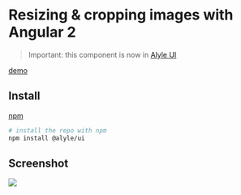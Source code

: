 # Resizing & cropping images with Angular 2

> Important: this component is now in [Alyle UI](https://alyle-ui.firebaseapp.com/component/resizing-cropping-images)

[demo](https://codepen.io/enlcxx/details/vmadQz)

## Install
 [npm](https://www.npmjs.com/package/@alyle/ui)
 ```bash
# install the repo with npm
 npm install @alyle/ui
```
## Screenshot

<img src="https://firebasestorage.googleapis.com/v0/b/head-expeditions.appspot.com/o/img.png?alt=media&token=cab4d571-fce8-4a2a-8cbf-4441c94a637b">
